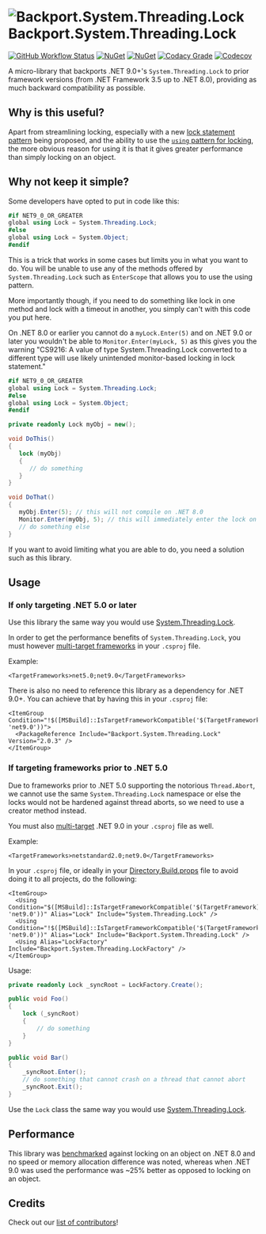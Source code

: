 # ![Backport.System.Threading.Lock](https://raw.githubusercontent.com/MarkCiliaVincenti/Backport.System.Threading.Lock/master/logo32.png) Backport.System.Threading.Lock
[![GitHub Workflow Status](https://img.shields.io/github/actions/workflow/status/MarkCiliaVincenti/Backport.System.Threading.Lock/dotnet.yml?branch=master&logo=github&style=flat)](https://actions-badge.atrox.dev/MarkCiliaVincenti/Backport.System.Threading.Lock/goto?ref=master) [![NuGet](https://img.shields.io/nuget/v/Backport.System.Threading.Lock?label=NuGet&logo=nuget&style=flat)](https://www.nuget.org/packages/Backport.System.Threading.Lock) [![NuGet](https://img.shields.io/nuget/dt/Backport.System.Threading.Lock?logo=nuget&style=flat)](https://www.nuget.org/packages/Backport.System.Threading.Lock) [![Codacy Grade](https://img.shields.io/codacy/grade/46617e1e645948ce9799026c84b7f1e1?style=flat)](https://app.codacy.com/gh/MarkCiliaVincenti/Backport.System.Threading.Lock/dashboard) [![Codecov](https://img.shields.io/codecov/c/github/MarkCiliaVincenti/Backport.System.Threading.Lock?label=coverage&logo=codecov&style=flat)](https://app.codecov.io/gh/MarkCiliaVincenti/Backport.System.Threading.Lock)

A micro-library that backports .NET 9.0+'s `System.Threading.Lock` to prior framework versions (from .NET Framework 3.5 up to .NET 8.0), providing as much backward compatibility as possible.

## Why is this useful?
Apart from streamlining locking, especially with a new [lock statement pattern](https://github.com/dotnet/csharplang/issues/7104) being proposed, and the ability to use the [`using` pattern for locking](https://learn.microsoft.com/en-us/dotnet/api/system.threading.lock.enterscope?view=net-9.0#system-threading-lock-enterscope), the more obvious reason for using it is that it gives greater performance than simply locking on an object.

## Why not keep it simple?
Some developers have opted to put in code like this:
```csharp
#if NET9_0_OR_GREATER
global using Lock = System.Threading.Lock;
#else
global using Lock = System.Object;
#endif
```

This is a trick that works in some cases but limits you in what you want to do. You will be unable to use any of the methods offered by `System.Threading.Lock` such as `EnterScope` that allows you to use the using pattern.

More importantly though, if you need to do something like lock in one method and lock with a timeout in another, you simply can't with this code you put here.

On .NET 8.0 or earlier you cannot do a `myLock.Enter(5)` and on .NET 9.0 or later you wouldn't be able to `Monitor.Enter(myLock, 5)` as this gives you the warning "CS9216: A value of type System.Threading.Lock converted to a different type will use likely unintended monitor-based locking in lock statement."

```csharp
#if NET9_0_OR_GREATER
global using Lock = System.Threading.Lock;
#else
global using Lock = System.Object;
#endif

private readonly Lock myObj = new();

void DoThis()
{
   lock (myObj)
   {
      // do something
   }
}

void DoThat()
{
   myObj.Enter(5); // this will not compile on .NET 8.0
   Monitor.Enter(myObj, 5); // this will immediately enter the lock on .NET 9.0 even if another thread is locking on DoThis()
   // do something else
}
```

If you want to avoid limiting what you are able to do, you need a solution such as this library.

## Usage
### If only targeting .NET 5.0 or later
Use this library the same way you would use [System.Threading.Lock](https://learn.microsoft.com/en-us/dotnet/api/system.threading.lock?view=net-9.0).

In order to get the performance benefits of `System.Threading.Lock`, you must however [multi-target frameworks](https://learn.microsoft.com/en-us/nuget/create-packages/multiple-target-frameworks-project-file) in your `.csproj` file.

Example:
```
<TargetFrameworks>net5.0;net9.0</TargetFrameworks>
```

There is also no need to reference this library as a dependency for .NET 9.0+. You can achieve that by having this in your `.csproj` file:

```
<ItemGroup Condition="!$([MSBuild]::IsTargetFrameworkCompatible('$(TargetFramework)', 'net9.0'))">
  <PackageReference Include="Backport.System.Threading.Lock" Version="2.0.3" />  
</ItemGroup>
```

### If targeting frameworks prior to .NET 5.0
Due to frameworks prior to .NET 5.0 supporting the notorious `Thread.Abort`, we cannot use the same `System.Threading.Lock` namespace or else the locks would not be hardened against thread aborts, so we need to use a creator method instead.

You must also [multi-target](https://learn.microsoft.com/en-us/nuget/create-packages/multiple-target-frameworks-project-file) .NET 9.0 in your `.csproj` file as well.

Example:
```
<TargetFrameworks>netstandard2.0;net9.0</TargetFrameworks>
```

In your `.csproj` file, or ideally in your [Directory.Build.props](https://learn.microsoft.com/en-us/visualstudio/msbuild/customize-by-directory) file to avoid doing it to all projects, do the following:

```
<ItemGroup>
  <Using Condition="$([MSBuild]::IsTargetFrameworkCompatible('$(TargetFramework)', 'net9.0'))" Alias="Lock" Include="System.Threading.Lock" />
  <Using Condition="!$([MSBuild]::IsTargetFrameworkCompatible('$(TargetFramework)', 'net9.0'))" Alias="Lock" Include="Backport.System.Threading.Lock" />
  <Using Alias="LockFactory" Include="Backport.System.Threading.LockFactory" />
</ItemGroup>
```

Usage:
```csharp
private readonly Lock _syncRoot = LockFactory.Create();

public void Foo()
{
    lock (_syncRoot)
    {
        // do something
    }
}

public void Bar()
{
    _syncRoot.Enter();
    // do something that cannot crash on a thread that cannot abort
    _syncRoot.Exit();
}
```

Use the `Lock` class the same way you would use [System.Threading.Lock](https://learn.microsoft.com/en-us/dotnet/api/system.threading.lock?view=net-9.0).

## Performance
This library was [benchmarked](https://github.com/MarkCiliaVincenti/Backport.System.Threading.Lock/tree/master/Backport.System.Threading.Lock.Benchmarks) against locking on an object on .NET 8.0 and no speed or memory allocation difference was noted, whereas when .NET 9.0 was used the performance was ~25% better as opposed to locking on an object.

## Credits
Check out our [list of contributors](https://github.com/MarkCiliaVincenti/Backport.System.Threading.Lock/blob/master/CONTRIBUTORS.md)!
